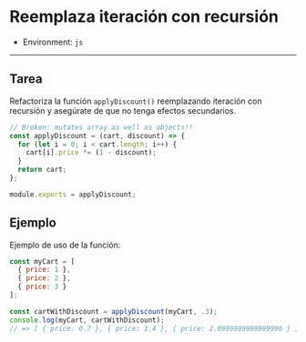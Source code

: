 # Reemplaza iteración con recursión

* Environment: `js`

***

## Tarea

Refactoriza la función `applyDiscount()` reemplazando iteración con recursión y
asegúrate de que no tenga efectos secundarios.

```js
// Broken: mutates array as well as objects!!
const applyDiscount = (cart, discount) => {
  for (let i = 0; i < cart.length; i++) {
    cart[i].price *= (1 - discount);
  }
  return cart;
};

module.exports = applyDiscount;
```

## Ejemplo

Ejemplo de uso de la función:

```js
const myCart = [
  { price: 1 },
  { price: 2 },
  { price: 3 }
];

const cartWithDiscount = applyDiscount(myCart, .3);
console.log(myCart, cartWithDiscount);
// => [ { price: 0.7 }, { price: 1.4 }, { price: 2.0999999999999996 } ]
```
